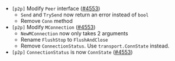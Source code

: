 - `[p2p]` Modify `Peer` interface ([\#4553](https://github.com/depinnetwork/por-consensus/issues/4553))
  - `Send` and `TrySend` now return an error instead of `bool`
  - Remove `Conn` method
- `[p2p]` Modify `MConnection` ([\#4553](https://github.com/depinnetwork/por-consensus/issues/4553))
  - `NewMConnection` now only takes 2 arguments
  - Rename `FlushStop` to `FlushAndClose`
  - Remove `ConnectionStatus`. Use `transport.ConnState` instead.
- `[p2p]` `ConnectionStatus` is now `ConnState` ([\#4553](https://github.com/depinnetwork/por-consensus/issues/4553))
